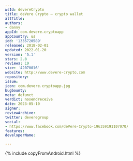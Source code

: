 ```yaml
---
wsId: devereCrypto
title: deVere Crypto – crypto wallet
altTitle: 
authors:
- danny
appId: com.devere.cryptoapp
appCountry: us
idd: '1335720589'
released: 2018-02-01
updated: 2022-01-20
version: '5.1'
stars: 2.8
reviews: 19
size: '42070016'
website: http://www.devere-crypto.com
repository: 
issue: 
icon: com.devere.cryptoapp.jpg
bugbounty: 
meta: defunct
verdict: nosendreceive
date: 2023-05-10
signer: 
reviewArchive: 
twitter: deveregroup
social:
- https://www.facebook.com/deVere-Crypto-196359191107070/
features: 
developerName: 

---
```


{% include copyFromAndroid.html %}
